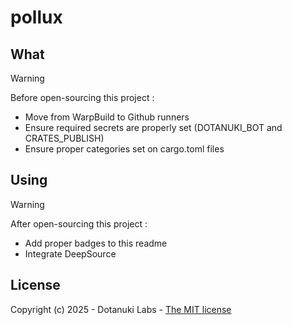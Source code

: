 # pollux

## What

> [!WARNING]
>
> Before open-sourcing this project :
>
> - Move from WarpBuild to Github runners
> - Ensure required secrets are properly set (DOTANUKI_BOT and CRATES_PUBLISH)
> - Ensure proper categories set on cargo.toml files

## Using

> [!WARNING]
>
> After open-sourcing this project :
>
> - Add proper badges to this readme
> - Integrate DeepSource

## License

Copyright (c) 2025 - Dotanuki Labs - [The MIT license](https://choosealicense.com/licenses/mit)
